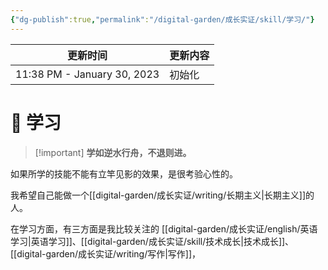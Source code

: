 ```yaml
---
{"dg-publish":true,"permalink":"/digital-garden/成长实证/skill/学习/"}
---
```



| 更新时间                        | 更新内容 |
| --------------------------- | ---- |
| 11:38 PM - January 30, 2023 | 初始化  |


# 🌱 学习

> [!important] **学如逆水行舟，不退则进。**

如果所学的技能不能有立竿见影的效果，是很考验心性的。

我希望自己能做一个[[digital-garden/成长实证/writing/长期主义\|长期主义]]的人。

在学习方面，有三方面是我比较关注的 [[digital-garden/成长实证/english/英语学习\|英语学习]]、[[digital-garden/成长实证/skill/技术成长\|技术成长]]、[[digital-garden/成长实证/writing/写作\|写作]]，
